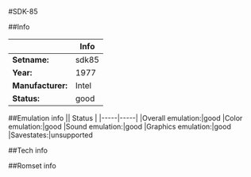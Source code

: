 #SDK-85

##Info

||Info|
|-----|-----|
|**Setname:**|sdk85
|**Year:**|1977
|**Manufacturer:**|Intel
|**Status:**|good

##Emulation info
|| Status |
|-----|-----|
|Overall emulation:|good
|Color emulation:|good
|Sound emulation:|good
|Graphics emulation:|good
|Savestates:|unsupported

##Tech info

##Romset info

<!--- START OF EDITED COMMENT DO NOT TOUCH TEXT ABOVE-->
